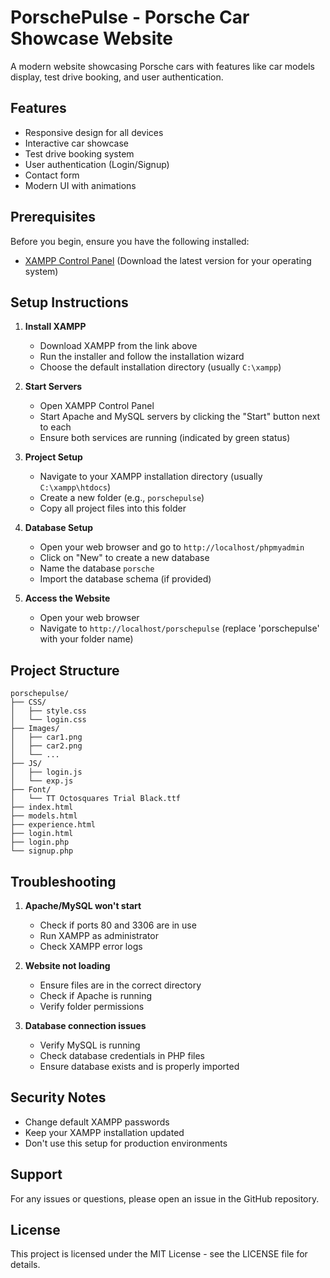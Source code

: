 # PorschePulse - Porsche Car Showcase Website

A modern website showcasing Porsche cars with features like car models display, test drive booking, and user authentication.

## Features

- Responsive design for all devices
- Interactive car showcase
- Test drive booking system
- User authentication (Login/Signup)
- Contact form
- Modern UI with animations

## Prerequisites

Before you begin, ensure you have the following installed:

- [XAMPP Control Panel](https://www.apachefriends.org/download.html) (Download the latest version for your operating system)

## Setup Instructions

1. **Install XAMPP**

   - Download XAMPP from the link above
   - Run the installer and follow the installation wizard
   - Choose the default installation directory (usually `C:\xampp`)

2. **Start Servers**

   - Open XAMPP Control Panel
   - Start Apache and MySQL servers by clicking the "Start" button next to each
   - Ensure both services are running (indicated by green status)

3. **Project Setup**

   - Navigate to your XAMPP installation directory (usually `C:\xampp\htdocs`)
   - Create a new folder (e.g., `porschepulse`)
   - Copy all project files into this folder

4. **Database Setup**

   - Open your web browser and go to `http://localhost/phpmyadmin`
   - Click on "New" to create a new database
   - Name the database `porsche`
   - Import the database schema (if provided)

5. **Access the Website**
   - Open your web browser
   - Navigate to `http://localhost/porschepulse` (replace 'porschepulse' with your folder name)

## Project Structure

```
porschepulse/
├── CSS/
│   ├── style.css
│   └── login.css
├── Images/
│   ├── car1.png
│   ├── car2.png
│   └── ...
├── JS/
│   ├── login.js
│   └── exp.js
├── Font/
│   └── TT Octosquares Trial Black.ttf
├── index.html
├── models.html
├── experience.html
├── login.html
├── login.php
└── signup.php
```

## Troubleshooting

1. **Apache/MySQL won't start**

   - Check if ports 80 and 3306 are in use
   - Run XAMPP as administrator
   - Check XAMPP error logs

2. **Website not loading**

   - Ensure files are in the correct directory
   - Check if Apache is running
   - Verify folder permissions

3. **Database connection issues**
   - Verify MySQL is running
   - Check database credentials in PHP files
   - Ensure database exists and is properly imported

## Security Notes

- Change default XAMPP passwords
- Keep your XAMPP installation updated
- Don't use this setup for production environments

## Support

For any issues or questions, please open an issue in the GitHub repository.

## License

This project is licensed under the MIT License - see the LICENSE file for details.
